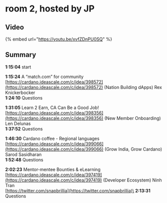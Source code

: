 # room 2, hosted by JP

## Video

{% embed url="https://youtu.be/xvfZDnPU0SQ" %}

## Summary

**1:15:04** start

**1:15:24** A “match.com” for community [https://cardano.ideascale.com/c/idea/398572](https://cardano.ideascale.com/c/idea/398572) (Nation Building dApps) Rex Knickerbocker\
**1:24:10** Questions

**1:31:05** Learn 2 Earn, CA Can Be a Good Job! [https://cardano.ideascale.com/c/idea/398356](https://cardano.ideascale.com/c/idea/398356) (New Member Onboarding) Len Delunas\
**1:37:52** Questions

**1:46:30** Cardano coffee - Regional languages [https://cardano.ideascale.com/c/idea/399066](https://cardano.ideascale.com/c/idea/399066) (Grow India, Grow Cardano) Sarod Sasidharan\
**1:52:48** Questions

**2:02:23** Mentor-mentee Bounties & eLearning [https://cardano.ideascale.com/c/idea/397419](https://cardano.ideascale.com/c/idea/397419) (Developer Ecosystem) Ninh Tran\
[https://twitter.com/snapbrillia](https://twitter.com/snapbrillia)\
**2:13:31** Questions&#x20;

